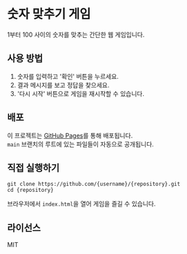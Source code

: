 # 숫자 맞추기 게임

1부터 100 사이의 숫자를 맞추는 간단한 웹 게임입니다.

## 사용 방법

1. 숫자를 입력하고 '확인' 버튼을 누르세요.
2. 결과 메시지를 보고 정답을 찾으세요.
3. '다시 시작' 버튼으로 게임을 재시작할 수 있습니다.

## 배포

이 프로젝트는 [GitHub Pages]([https://pages.github.com/](https://buskingsue.github.io/number_game/))를 통해 배포됩니다.  
`main` 브랜치의 루트에 있는 파일들이 자동으로 공개됩니다.

## 직접 실행하기

```
git clone https://github.com/{username}/{repository}.git
cd {repository}
```
브라우저에서 `index.html`을 열어 게임을 즐길 수 있습니다.

## 라이선스

MIT

